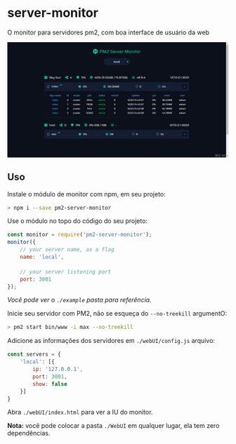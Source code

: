 # server-monitor

O monitor para servidores pm2, com boa interface de usuário da web

<img src="preview.png">

## Uso

Instale o módulo de monitor com npm, em seu projeto:

```bash
> npm i --save pm2-server-monitor
```

Use o módulo no topo do código do seu projeto:

```js
const monitor = require('pm2-server-monitor');
monitor({
    // your server name, as a flag
    name: 'local',

    // your server listening port
    port: 3001
});
```
*Você pode ver o `./example` pasta para referência.*

Inicie seu servidor com PM2, não se esqueça do `--no-treekill` argumentO:

```bash
> pm2 start bin/www -i max --no-treekill
```

Adicione as informações dos servidores em `./webUI/config.js` arquivo:

```js
const servers = {
    'local': [{
        ip: '127.0.0.1',
        port: 3001,
        show: false
    }]
}
```

Abra `./webUI/index.html` para ver a IU do monitor.

**Nota:** você pode colocar a pasta `./WebUI` em qualquer lugar, ela tem zero dependências.

